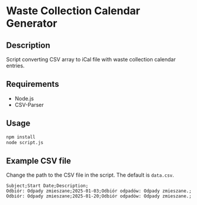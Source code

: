 # Waste Collection Calendar Generator

## Description
Script converting CSV array to iCal file with waste collection calendar entries.

## Requirements
- Node.js
- CSV-Parser

## Usage
```bash
npm install
node script.js
```

## Example CSV file
Change the path to the CSV file in the script. The default is `data.csv`.

```csv
Subject;Start Date;Description;
Odbiór: Odpady zmieszane;2025-01-03;Odbiór odpadów: Odpady zmieszane.;
Odbiór: Odpady zmieszane;2025-01-20;Odbiór odpadów: Odpady zmieszane.;
```

